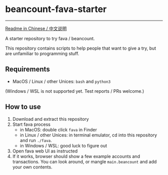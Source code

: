 # beancount-fava-starter

---

[Readme in Chinese / 中文说明](README-zhcn.md)

A starter repository to try fava / beancount.

This repository contains scripts to help people that want to give a try, but are unfamiliar to programming stuff.

## Requirements

- MacOS / Linux / other Unices: `bash` and `python3`

(Windows / WSL is not supported yet. Test reports / PRs welcome.)

## How to use

1. Download and extract this repository
2. Start fava process
    - in MacOS: double click `fava` in Finder
    - in Linux / other Unices: in terminal emulator, cd into this repository and run `./fava`.
    - in Windows / WSL: good luck to figure out
3. Open fava web UI as instructed
4. If it works, browser should show a few example accounts and transactions. You can look around, or mangle `main.beancount` and add your own contents.
